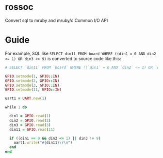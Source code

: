 # rossoc

Convert sql to mruby and mruby/c Common I/O API

# Guide

For example, SQL like `SELECT din11 FROM board WHERE ((din1 = 0 AND din2 <= 1) OR din3 <> 9)` is converted to source code like this:

```ruby
# SELECT `din11` FROM `board` WHERE ((`din1` = 0 AND `din2` <= 1) OR `din3` <> 9)

GPIO.setmode(1, GPIO::IN) 
GPIO.setmode(2, GPIO::IN) 
GPIO.setmode(3, GPIO::IN) 
GPIO.setmode(11, GPIO::IN) 

uart1 = UART.new(1)

while 1 do

  din1 = GPIO.read(1) 
  din2 = GPIO.read(2) 
  din3 = GPIO.read(3) 
  din11 = GPIO.read(11) 

  if ((din1 == 0 && din2 <= 1) || din3 != 9)
    uart1.write("#{din11}\r\n") 
  end
end
```